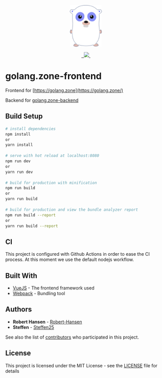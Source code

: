 <p align="center">
    <img src="logo.png" height="130">
</p>

<p align="center">

  <a href="https://github.com/steffen25/golang.zone-frontend/issues">
  	<img src="https://img.shields.io/badge/contributions-welcome-brightgreen.svg?style=flat"
  alt="">
  </a>

  <a href="http://nodejs.org/download/">
  	<img src="https://img.shields.io/node/v/vuejs.svg?style=flat" alt="">
  </a>

  <a href="https://golang.zone">
    <img src="https://img.shields.io/website-up-down-green-red/http/shields.io.svg?label=golang.zone" >
  </a>

  <a href="LICENSE.md">
  <img src="https://badges.frapsoft.com/os/mit/mit.svg?v=102" alt=""></a>

</p>


# golang.zone-frontend

Frontend for [https://golang.zone](https://golang.zone/)

Backend for [golang.zone-backend](https://github.com/steffen25/golang.zone)

## Build Setup

``` bash
# install dependencies
npm install
or
yarn install

# serve with hot reload at localhost:8080
npm run dev
or
yarn run dev

# build for production with minification
npm run build
or
yarn run build

# build for production and view the bundle analyzer report
npm run build --report
or
yarn run build --report
```

## CI

This project is configured with Github Actions in order to ease the CI process. At this moment we use the default nodejs workflow.

## Built With

* [VueJS](https://vuejs.org/) - The frontend framework used
* [Webpack](https://webpack.js.org/) - Bundling tool

## Authors

* **Robert Hansen** - [Robert-Hansen](https://github.com/Robert-Hansen)
* **Steffen** - [Steffen25](https://github.com/steffen25)

See also the list of [contributors](https://github.com/steffen25/golang.zone-frontend/graphs/contributors) who participated in this project.

## License

This project is licensed under the MIT License - see the [LICENSE](LICENSE) file for details